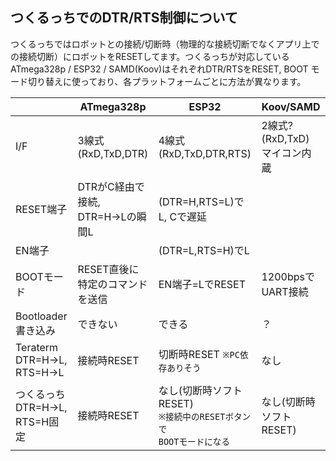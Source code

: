 ## つくるっちでのDTR/RTS制御について
つくるっちではロボットとの接続/切断時（物理的な接続切断でなくアプリ上での接続切断）にロボットをRESETしてます。つくるっちが対応しているATmega328p / ESP32 / SAMD(Koov)はそれぞれDTR/RTSをRESET, BOOT モード切り替えに使っており、各プラットフォームごとに方法が異なります。

| |ATmega328p|ESP32|Koov/SAMD|
|---|---|---|---|
|I/F|3線式 (RxD,TxD,DTR)|4線式 (RxD,TxD,DTR,RTS)|2線式? (RxD,TxD)<br />マイコン内蔵|
|RESET端子|DTRがC経由で接続,<br />DTR=H->Lの瞬間L|(DTR=H,RTS=L)でL, Cで遅延| |
|EN端子| |(DTR=L,RTS=H)でL| |
|BOOTモード|RESET直後に<br />特定のコマンドを送信|EN端子=LでRESET|1200bpsでUART接続|
|Bootloader書き込み|できない|できる|？|
|Teraterm<br />DTR=H->L, RTS=H->L|接続時RESET|切断時RESET `※PC依存ありそう`|なし|
|つくるっち<br />DTR=H->L, RTS=H固定|接続時RESET|なし(切断時ソフトRESET)<br />`※接続中のRESETボタンで`<br />`BOOTモードになる`|なし(切断時ソフトRESET)|
